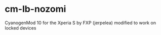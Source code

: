cm-lb-nozomi
============

CyanogenMod 10 for the Xperia S by FXP (jerpelea) modified to work on locked devices
